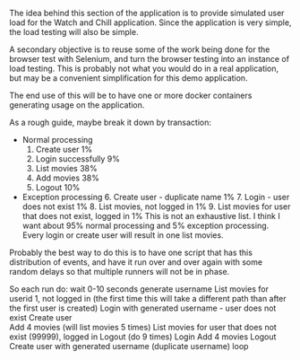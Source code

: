 The idea behind this section of the application is to provide simulated
user load for the Watch and Chill application.  Since the application is
very simple, the load testing will also be simple.

A secondary objective is to reuse some of the work being done for the browser
test with Selenium, and turn the browser testing into an instance of load
testing.  This is probably not what you would do in a real application, 
but may be a convenient simplification for this demo application.

The end use of this will be to have one or more docker containers generating
usage on the application.

As a rough guide, maybe break it down by transaction:
- Normal processing
  1. Create user        1%
  2. Login successfully 9%
  3. List movies        38%
  4. Add movies         38%
  5. Logout             10%
- Exception processing
  6. Create user - duplicate name 1%
  7. Login - user does not exist 1%
  8. List movies, not logged in 1%
  9. List movies for user that does not exist, logged in 1%
This is not an exhaustive list.
I think I want about 95% normal processing and 5% exception processing.
Every login or create user will result in one list movies.

Probably the best way to do this is to have one script that has this 
distribution of events, and have it run over and over again with some 
random delays so that multiple runners will not be in phase.

So each run do:
wait 0-10 seconds
generate username
List movies for userid 1, not logged in (the first time this will take a different path than after the first user is created)
Login with generated username - user does not exist
Create user       
Add 4 movies (will list movies 5 times)
List movies for user that does not exist (99999), logged in
Logout
(do 9 times)
  Login
  Add 4 movies
  Logout
Create user with generated username (duplicate username)
loop
